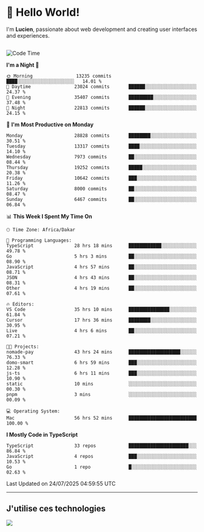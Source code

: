 # 👋 Hello World!

I'm **Lucien**, passionate about web development and creating user interfaces and experiences.

##

<!--START_SECTION:waka-->
![Code Time](http://img.shields.io/badge/Code%20Time-3%2C484%20hrs%2055%20mins-blue)

**I'm a Night 🦉** 

```text
🌞 Morning                13235 commits       ████░░░░░░░░░░░░░░░░░░░░░   14.01 % 
🌆 Daytime                23024 commits       ██████░░░░░░░░░░░░░░░░░░░   24.37 % 
🌃 Evening                35407 commits       █████████░░░░░░░░░░░░░░░░   37.48 % 
🌙 Night                  22813 commits       ██████░░░░░░░░░░░░░░░░░░░   24.15 % 
```
📅 **I'm Most Productive on Monday** 

```text
Monday                   28828 commits       ████████░░░░░░░░░░░░░░░░░   30.51 % 
Tuesday                  13317 commits       ████░░░░░░░░░░░░░░░░░░░░░   14.10 % 
Wednesday                7973 commits        ██░░░░░░░░░░░░░░░░░░░░░░░   08.44 % 
Thursday                 19252 commits       █████░░░░░░░░░░░░░░░░░░░░   20.38 % 
Friday                   10642 commits       ███░░░░░░░░░░░░░░░░░░░░░░   11.26 % 
Saturday                 8000 commits        ██░░░░░░░░░░░░░░░░░░░░░░░   08.47 % 
Sunday                   6467 commits        ██░░░░░░░░░░░░░░░░░░░░░░░   06.84 % 
```


📊 **This Week I Spent My Time On** 

```text
🕑︎ Time Zone: Africa/Dakar

💬 Programming Languages: 
TypeScript               28 hrs 18 mins      ████████████░░░░░░░░░░░░░   49.78 % 
Go                       5 hrs 3 mins        ██░░░░░░░░░░░░░░░░░░░░░░░   08.90 % 
JavaScript               4 hrs 57 mins       ██░░░░░░░░░░░░░░░░░░░░░░░   08.71 % 
JSON                     4 hrs 43 mins       ██░░░░░░░░░░░░░░░░░░░░░░░   08.31 % 
Other                    4 hrs 19 mins       ██░░░░░░░░░░░░░░░░░░░░░░░   07.61 % 

🔥 Editors: 
VS Code                  35 hrs 10 mins      ███████████████░░░░░░░░░░   61.84 % 
Cursor                   17 hrs 36 mins      ████████░░░░░░░░░░░░░░░░░   30.95 % 
Live                     4 hrs 6 mins        ██░░░░░░░░░░░░░░░░░░░░░░░   07.21 % 

🐱‍💻 Projects: 
nomade-pay               43 hrs 24 mins      ███████████████████░░░░░░   76.33 % 
domo-smart               6 hrs 59 mins       ███░░░░░░░░░░░░░░░░░░░░░░   12.28 % 
js-ts                    6 hrs 11 mins       ███░░░░░░░░░░░░░░░░░░░░░░   10.90 % 
static                   10 mins             ░░░░░░░░░░░░░░░░░░░░░░░░░   00.30 % 
pnpm                     3 mins              ░░░░░░░░░░░░░░░░░░░░░░░░░   00.09 % 

💻 Operating System: 
Mac                      56 hrs 52 mins      █████████████████████████   100.00 % 
```

**I Mostly Code in TypeScript** 

```text
TypeScript               33 repos            ██████████████████████░░░   86.84 % 
JavaScript               4 repos             ███░░░░░░░░░░░░░░░░░░░░░░   10.53 % 
Go                       1 repo              █░░░░░░░░░░░░░░░░░░░░░░░░   02.63 % 
```




 Last Updated on 24/07/2025 04:59:55 UTC
<!--END_SECTION:waka-->
---

## J'utilise ces technologies

<p align="left">
  <a href="https://skillicons.dev">
    <img src="https://skillicons.dev/icons?i=ts,js,go,ruby,css,scss,tailwind,react,vite,nextjs,docker,figma,ableton" />
  </a>
</p>

